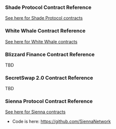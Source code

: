 ### Shade Protocol Contract Reference

[See here for Shade Protocol contracts](https://github.com/securesecrets/Secret-Network-Hackathon)

### White Whale Contract Reference

[See here for White Whale contracts](https://docs.whitewhale.money/white-whale-docs/)

### Blizzard Finance Contract Reference

TBD

### SecretSwap 2.0 Contract Reference

TBD

### Sienna Protocol Contract Reference

[See here for Sienna contracts](https://docs.sienna.network/main/contract-addresses)
- Code is here: https://github.com/SiennaNetwork
